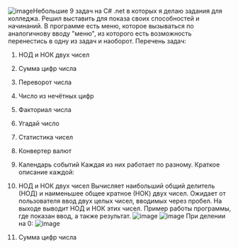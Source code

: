 ![image](https://github.com/user-attachments/assets/d60c6028-30f0-4fe7-b28f-fc4553ac8c52)Небольшие 9 задач на C# .net в которых я делаю задания для колледжа. Решил выставить для показа своих способностей и начинаний.
В программе есть меню, которое вызываться по аналогичнову вводу "меню", из которого есть возможность перенестись в одну из задач и наоборот.
Перечень задач:
1. НОД и НОК двух чисел
2. Сумма цифр числа
3. Переворот числа
4. Число из нечётных цифр
5. Факториал числа
6. Угадай число
7. Статистика чисел
8. Конвертер валют
9. Календарь событий
Каждая из них работает по разному. Краткое описание каждой:
1. НОД и НОК двух чисел
Вычисляет наибольший общий делитель (НОД) и наименьшее общее кратное (НОК) двух чисел. Ожидает от пользователя ввод двух целых чисел, вводимых через пробел. На выходе выводит НОД и НОК этих чисел.
Пример работы программы, где показан ввод, а также результат.
![image](https://github.com/user-attachments/assets/0ba62351-563b-43a4-86bb-cb2c59e06033)
![image](https://github.com/user-attachments/assets/a63de949-422c-4c92-822a-bba087053e60)
При делении на 0:
![image](https://github.com/user-attachments/assets/60857a00-a189-4290-8561-a36241416272)

2. Сумма цифр числа

